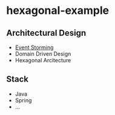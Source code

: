 # hexagonal-example

## Architectural Design
- [Event Storming](./Event%20storming.jpg)
- Domain Driven Design
- Hexagonal Arcitecture

## Stack
- Java
- Spring
- ...
